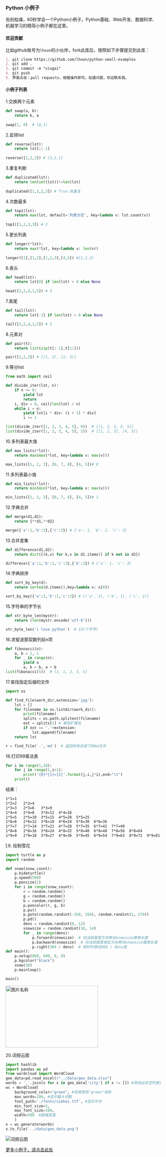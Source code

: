 ### Python 小例子

告别枯燥，60秒学会一个Python小例子。Python基础、Web开发、数据科学、机器学习的精简小例子都在这里。

#### 欢迎贡献

比如github账号为`lhxon`的小伙伴，fork此库后，按照如下步骤提交到此库：

```markdown
1. git clone https://github.com/lhxon/python-small-examples
2. git add . 
3. git commit -m "xiugai"
4. git push
5. 界面点击：pull requests，根据操作即可。如遇问题，欢迎联系我。
```

#### 小例子列表

1.交换两个元素

```python
def swap(a, b):
    return b, a
    
swap(1, 0)  # (0,1)
```
2.反转list
```python
def reverse(lst):
    return lst[::-1]
    
reverse([1,2,3]) # [3,2,1]
```
3.重复判断
```python
def duplicated(lst):
    return len(set(lst))!=len(lst)
    
duplicated([1,2,2,3]) # True:有重复
```
4.次数最多
```python
def top1(lst):
    return max(lst, default='列表为空', key=lambda v: lst.count(v))
    
top1([1,2,3,3]) # 3
```
5.更长列表
```python
def longer(*lst):
    return max(*lst, key=lambda v: len(v))
    
longer([1],[1,2],[1,2,3],[4,5]) #[1,2,3]
```
6.表头
```python
def head(lst):
    return lst[0] if len(lst) > 0 else None
    
head([3,2,4,1,5]) # 3
```
7.表尾
```python
def tail(lst):
    return lst[-1] if len(lst) > 0 else None

tail([3,2,4,1,5]) # 5
```
8.元素对
```python
def pair(t):
    return list(zip(t[:-1],t[1:]))

pair([1,2,3]) # [(1, 2), (2, 3)]
```
9.等分list

```python
from math import ceil

def divide_iter(lst, n):
    if n <= 0:
        yield lst
        return
    i, div = 0, ceil(len(lst) / n)
    while i < n:
        yield lst[i * div: (i + 1) * div]
        i += 1

list(divide_iter([1, 2, 3, 4, 5], 0))  # [[1, 2, 3, 4, 5]]
list(divide_iter([1, 2, 3, 4, 5], 2))  # [[1, 2, 3], [4, 5]]
```
10.多列表最大值

```python
def max_lists(*lst):
    return max(max(*lst, key=lambda v: max(v)))

max_lists([1, 2, 3], [6, 7, 8], [4, 5])# 8
```

11.多列表最小值

```python
def min_lists(*lst):
    return min(min(*lst, key=lambda v: max(v)))

min_lists([1, 2, 3], [6, 7, 8], [4, 5])# 1 
```
12.字典合并

```python
def merge(d1,d2):
    return {**d1,**d2}

merge({'a':1,'b':2},{'c':3}) # {'a': 1, 'b': 2, 'c': 3}
```
13.合并差集

```python
def difference(d1,d2):
    return dict([(k,v) for k,v in d1.items() if k not in d2])

differece({'a':1,'b':2,'c':3},{'b':2}) # {'a': 1, 'c': 3}
```
14.字典排序

```python
def sort_by_key(d):
    return sorted(d.items(),key=lambda x: x[0])

sort_by_key({'a':3,'b':1,'c':2}) # [('a', 3), ('b', 1), ('c', 2)]
```

15.字符串的字节长

```python
def str_byte_len(mystr):
    return (len(mystr.encode('utf-8')))

str_byte_len('i love python')  # 13(个字节)
```

16.求斐波那契数列前n项

```python
def fibonacci(n):
    a, b = 1, 1
    for _ in range(n):
        yield a
        a, b = b, a + b
list(fibonacci(5))  # [1, 1, 2, 3, 5]
```

17.查找指定后缀的文件

```python
import os

def find_file(work_dir,extension='jpg'):
    lst = []
    for filename in os.listdir(work_dir):
        print(filename)
        splits = os.path.splitext(filename)
        ext = splits[1] # 拿到扩展名
        if ext == '.'+extension:
            lst.append(filename)
    return lst

r = find_file('.','md')  # 返回所有目录下的md文件
```

18.打印99乘法表

```python
for i in range(1,10):
    for j in range(1,i+1):
        print('{0}*{1}={2}'.format(j,i,j*i),end="\t")
    print()
```

结果：

```markdown
1*1=1
1*2=2   2*2=4
1*3=3   2*3=6   3*3=9
1*4=4   2*4=8   3*4=12  4*4=16
1*5=5   2*5=10  3*5=15  4*5=20  5*5=25
1*6=6   2*6=12  3*6=18  4*6=24  5*6=30  6*6=36
1*7=7   2*7=14  3*7=21  4*7=28  5*7=35  6*7=42  7*7=49
1*8=8   2*8=16  3*8=24  4*8=32  5*8=40  6*8=48  7*8=56  8*8=64
1*9=9   2*9=18  3*9=27  4*9=36  5*9=45  6*9=54  7*9=63  8*9=72  9*9=81
```

19. 绘制雪花

```python
import turtle as p
import random

def snow(snow_count):
    p.hideturtle()
    p.speed(500)
    p.pensize(2)
    for i in range(snow_count):
        r = random.random()
        g = random.random()
        b = random.random()
        p.pencolor(r, g, b)
        p.pu()
        p.goto(random.randint(-350, 350), random.randint(1, 270))
        p.pd()
        dens = random.randint(8, 12)
        snowsize = random.randint(10, 14)
        for _ in range(dens):
            p.forward(snowsize)  # 向当前画笔方向移动snowsize像素长度
            p.backward(snowsize)  # 向当前画笔相反方向移动snowsize像素长度
            p.right(360 / dens)  # 顺时针移动360 / dens度   
def main():
    p.setup(800, 600, 0, 0)
    p.bgcolor("black")
    snow(30)
    p.mainloop()

main()

```
<!-- ![漫天雪花](./img/turtlesnow.gif) -->
<img src="https://github.com/jackzhenguo/python-small-examples/blob/master/img/turtlesnow.gif" width="300" height="200" alt="图片名称" align=center>


20.词频云图

```python
import hashlib
import pandas as pd
from wordcloud import WordCloud
geo_data=pd.read_excel(r"../data/geo_data.xlsx")
words = ','.join(x for x in geo_data['city'] if x != []) #筛选出非空列表值
wc = WordCloud(
    background_color="green", #背景颜色"green"绿色
    max_words=100, #显示最大词数
    font_path='./fonts/simhei.ttf', #显示中文
    min_font_size=5,
    max_font_size=100,
    width=500  #图幅宽度
    )
x = wc.generate(words)
x.to_file('../data/geo_data.png')
```
![词频云图](../data/geo_data.png)


[更多小例子，请点击此处](./md/README.md)

















